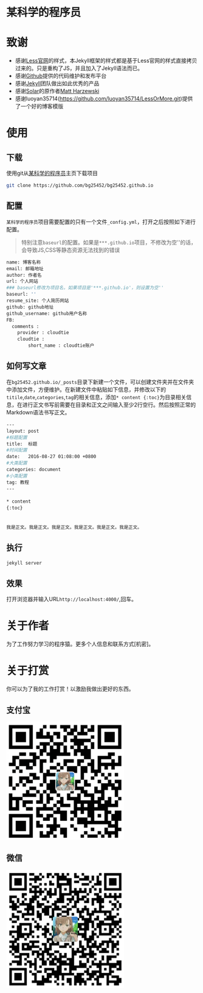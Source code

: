 # 某科学的程序员
致谢
====================================
+ 感谢[Less官网](http://lesscss.cn/)的样式，本Jekyll框架的样式都是基于Less官网的样式直接拷贝过来的。只是重构了JS，并且加入了Jekyll语法而已。
+ 感谢[Github](https://github.com/)提供的代码维护和发布平台
+ 感谢[Jekyll](https://jekyllrb.com/)团队做出如此优秀的产品
+ 感谢[Solar](https://github.com/mattvh/solar-theme-jekyll)的原作者[Matt Harzewski](http://www.webmaster-source.com/)
+ 感谢luoyan35714(https://github.com/luoyan35714/LessOrMore.git)提供了一个好的博客模版


使用
====================================

下载
------------------------------------

使用git从[某科学的程序员](https://github.com/bg25452/bg25452.github.io)主页下载项目

``` bash
git clone https://github.com/bg25452/bg25452.github.io
```

配置
------------------------------------

`某科学的程序员`项目需要配置的只有一个文件`_config.yml`，打开之后按照如下进行配置。

> 特别注意`baseurl`的配置。如果是`***.github.io`项目，不修改为空''的话，会导致JS,CSS等静态资源无法找到的错误

``` bash
name: 博客名称
email: 邮箱地址
author: 作者名
url: 个人网站
### baseurl修改为项目名，如果项目是'***.github.io'，则设置为空''
baseurl: ''
resume_site: 个人简历网站
github: github地址
github_username: github用户名称
FB:
  comments :
    provider : cloudtie
    cloudtie :
        short_name : cloudtie账户
```

如何写文章
------------------------------------

在`bg25452.github.io/_posts`目录下新建一个文件，可以创建文件夹并在文件夹中添加文件，方便维护。在新建文件中粘贴如下信息，并修改以下的`titile`,`date`,`categories`,`tag`的相关信息，添加`* content {:toc}`为目录相关信息，在进行正文书写前需要在目录和正文之间输入至少2行空行。然后按照正常的Markdown语法书写正文。

``` bash
---
layout: post
#标题配置
title:  标题
#时间配置
date:   2016-08-27 01:08:00 +0800
#大类配置
categories: document
#小类配置
tag: 教程
---

* content
{:toc}


我是正文。我是正文。我是正文。我是正文。我是正文。我是正文。
```

执行
------------------------------------

``` bash
jekyll server
```

效果
------------------------------------
打开浏览器并输入URL`http://localhost:4000/`,回车。


关于作者
====================================

为了工作努力学习的程序猿。更多个人信息和联系方式[机密]。

关于打赏
====================================

你可以为了我的工作打赏！以激励我做出更好的东西。

支付宝
----------------

<img src="/styles/images/zhifubao.PNG" alt="支付宝二维码付款给黑水" width="310" />

微信
----------------
<img src="/styles/images/weixin.png" alt="微信二维码付款给黑水" width="310" />
